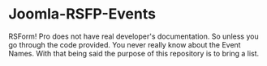 # Joomla-RSFP-Events
RSForm! Pro does not have real developer's documentation.  So unless you go through the code provided.  You never really know about the Event Names.  With that being said the purpose of this repository is to bring a list.  
